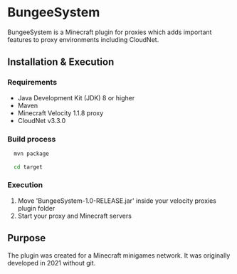 # BungeeSystem

BungeeSystem is a Minecraft plugin for proxies which adds important features to proxy environments including CloudNet.

## Installation & Execution
### Requirements
- Java Development Kit (JDK) 8 or higher
- Maven
- Minecraft Velocity 1.1.8 proxy
- CloudNet v3.3.0

### Build process
```bash
  mvn package
  
  cd target
  ```

### Execution
1. Move 'BungeeSystem-1.0-RELEASE.jar' inside your velocity proxies plugin folder
2. Start your proxy and Minecraft servers

## Purpose
The plugin was created for a Minecraft minigames network.
It was originally developed in 2021 without git.
